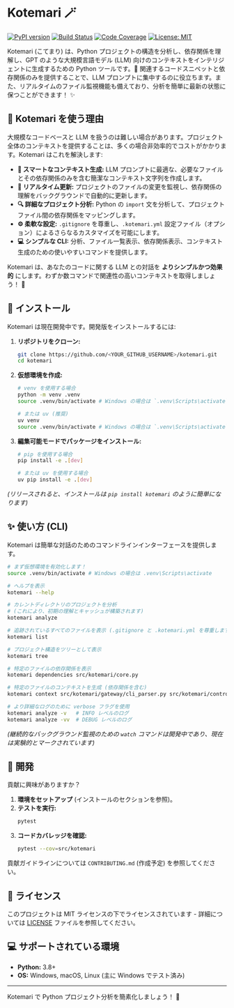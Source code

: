 # Kotemari 🪄

[![PyPI version](https://img.shields.io/pypi/v/kotemari.svg?style=flat-square)](https://pypi.python.org/pypi/kotemari)
[![Build Status](https://img.shields.io/github/actions/workflow/status/<YOUR_GITHUB_USERNAME>/kotemari/ci.yml?branch=main&style=flat-square)](https://github.com/<YOUR_GITHUB_USERNAME>/kotemari/actions)
[![Code Coverage](https://img.shields.io/codecov/c/github/<YOUR_GITHUB_USERNAME>/kotemari?style=flat-square)](https://codecov.io/gh/<YOUR_GITHUB_USERNAME>/kotemari)
[![License: MIT](https://img.shields.io/badge/License-MIT-yellow.svg?style=flat-square)](https://opensource.org/licenses/MIT)

Kotemari (こてまり) は、Python プロジェクトの構造を分析し、依存関係を理解し、GPT のような大規模言語モデル (LLM) 向けのコンテキストをインテリジェントに生成するための Python ツールです。🧠 関連するコードスニペットと依存関係のみを提供することで、LLM プロンプトに集中するのに役立ちます。また、リアルタイムのファイル監視機能も備えており、分析を簡単に最新の状態に保つことができます！ ✨

## 🤔 Kotemari を使う理由

大規模なコードベースと LLM を扱うのは難しい場合があります。プロジェクト全体のコンテキストを提供することは、多くの場合非効率的でコストがかかります。Kotemari はこれを解決します:

*   **🎯 スマートなコンテキスト生成:** LLM プロンプトに最適な、必要なファイルとその依存関係のみを含む簡潔なコンテキスト文字列を作成します。
*   **🔄 リアルタイム更新:** プロジェクトのファイルの変更を監視し、依存関係の理解をバックグラウンドで自動的に更新します。
*   **🔍 詳細なプロジェクト分析:** Python の `import` 文を分析して、プロジェクトファイル間の依存関係をマッピングします。
*   **⚙️ 柔軟な設定:** `.gitignore` を尊重し、`.kotemari.yml` 設定ファイル（オプション）によるさらなるカスタマイズを可能にします。
*   **💻 シンプルな CLI:** 分析、ファイル一覧表示、依存関係表示、コンテキスト生成のための使いやすいコマンドを提供します。

Kotemari は、あなたのコードに関する LLM との対話を **よりシンプルかつ効果的** にします。わずか数コマンドで関連性の高いコンテキストを取得しましょう！ 🎉

## 🚀 インストール

Kotemari は現在開発中です。開発版をインストールするには:

1.  **リポジトリをクローン:**
    ```bash
    git clone https://github.com/<YOUR_GITHUB_USERNAME>/kotemari.git
    cd kotemari
    ```
2.  **仮想環境を作成:**
    ```bash
    # venv を使用する場合
    python -m venv .venv
    source .venv/bin/activate # Windows の場合は `.venv\Scripts\activate` を使用

    # または uv (推奨)
    uv venv
    source .venv/bin/activate # Windows の場合は `.venv\Scripts\activate` を使用
    ```
3.  **編集可能モードでパッケージをインストール:**
    ```bash
    # pip を使用する場合
    pip install -e .[dev]

    # または uv を使用する場合
    uv pip install -e .[dev]
    ```

*(リリースされると、インストールは `pip install kotemari` のように簡単になります)*

## ✨ 使い方 (CLI)

Kotemari は簡単な対話のためのコマンドラインインターフェースを提供します。

```bash
# まず仮想環境を有効化します！
source .venv/bin/activate # Windows の場合は .venv\Scripts\activate

# ヘルプを表示
kotemari --help

# カレントディレクトリのプロジェクトを分析
# (これにより、初期の理解とキャッシュが構築されます)
kotemari analyze

# 追跡されているすべてのファイルを表示 (.gitignore と .kotemari.yml を尊重します)
kotemari list

# プロジェクト構造をツリーとして表示
kotemari tree

# 特定のファイルの依存関係を表示
kotemari dependencies src/kotemari/core.py

# 特定のファイルのコンテキストを生成 (依存関係を含む)
kotemari context src/kotemari/gateway/cli_parser.py src/kotemari/controller/cli_controller.py

# より詳細なログのために verbose フラグを使用
kotemari analyze -v   # INFO レベルのログ
kotemari analyze -vv  # DEBUG レベルのログ
```

*(継続的なバックグラウンド監視のための `watch` コマンドは開発中であり、現在は実験的とマークされています)*

## 🔧 開発

貢献に興味がありますか？

1.  **環境をセットアップ** (インストールのセクションを参照)。
2.  **テストを実行:**
    ```bash
    pytest
    ```
3.  **コードカバレッジを確認:**
    ```bash
    pytest --cov=src/kotemari
    ```

貢献ガイドラインについては `CONTRIBUTING.md` (作成予定) を参照してください。

## 📄 ライセンス

このプロジェクトは MIT ライセンスの下でライセンスされています - 詳細については [LICENSE](LICENSE) ファイルを参照してください。

## 💻 サポートされている環境

*   **Python:** 3.8+
*   **OS:** Windows, macOS, Linux (主に Windows でテスト済み)

---

Kotemari で Python プロジェクト分析を簡素化しましょう！ 🌳 